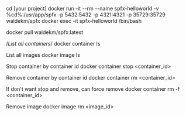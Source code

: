 cd [your project]
docker run -it --rm --name spfx-helloworld -v %cd%:/usr/app/spfx -p 5432:5432 -p 4321:4321 -p 35729:35729 waldekm/spfx
docker exec -it spfx-helloworld /bin/bash 



docker pull waldekm/spfx:latest





/*List all containers*/
docker container ls

List all images
docker image ls

Stop container by container id
docker container stop <container_id>

Remove container by container id
docker container rm <container_id>

If don't want stop and remove, can force remove
docker container rm -f <container_id>

Remove image
docker image rm <image_id>
